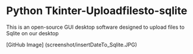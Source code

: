 # Python Tkinter-Uploadfilesto-sqlite
This is an open-source GUI desktop software designed to upload files to Sqlite on our desktop

[GitHub Image] (screenshot/insertDateTo_Sqlite.JPG)
